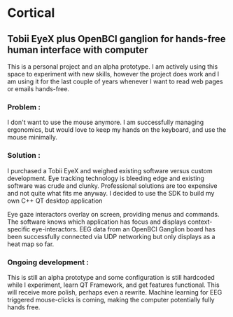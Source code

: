 # Cortical
## Tobii EyeX plus OpenBCI ganglion for hands-free human interface with computer

This is a personal project and an alpha prototype.  I am actively using this space to experiment with new skills, however the project does work and I am using it for the last couple of years whenever I want to read web pages or emails hands-free.

### Problem : 

I don't want to use the mouse anymore.  I am successfully managing ergonomics, but would love to keep my hands on the keyboard, and use the mouse minimally.

### Solution : 

I purchased a Tobii EyeX and weighed existing software versus custom development.  Eye tracking technology is bleeding edge and existing software was crude and clunky.  Professional solutions are too expensive and not quite what fits me anyway.  I decided to use the SDK to build my own C++ QT desktop application

Eye gaze interactors overlay on screen, providing menus and commands.  The software knows which application has focus and displays context-specific eye-interactors.  EEG data from an OpenBCI Ganglion board has been successfully connected via UDP networking but only displays as a heat map so far.

### Ongoing development : 

This is still an alpha prototype and some configuration is still hardcoded while I experiment, learn QT Framework, and get features functional.  This will receive more polish, perhaps even a rewrite.  Machine learning for EEG triggered mouse-clicks is coming, making the computer potentially fully hands free.
